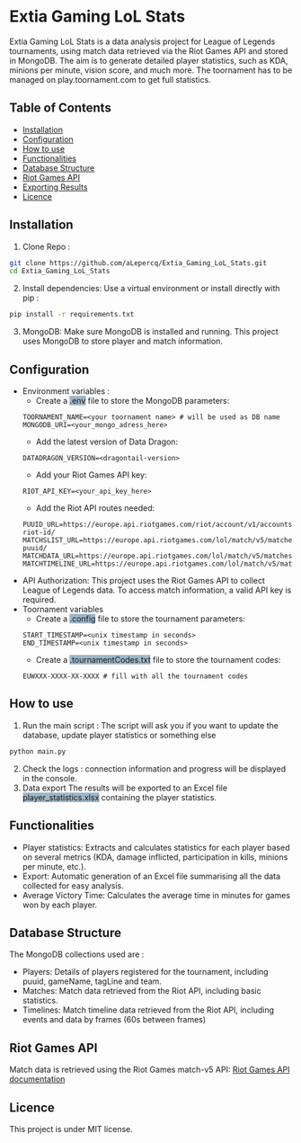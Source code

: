 # Extia Gaming LoL Stats

Extia Gaming LoL Stats is a data analysis project for League of Legends tournaments, 
using match data retrieved via the Riot Games API and stored in MongoDB. 
The aim is to generate detailed player statistics, such as KDA, minions per minute, vision score, and much more.
The toornament has to be managed on play.toornament.com to get full statistics.

## Table of Contents
- [Installation](#Installation)
- [Configuration](#Configuration)
- [How to use](#How-to-use)
- [Functionalities](#Functionalities)
- [Database Structure](#Database-Structure)
- [Riot Games API](#Riot-Games-API)
- [Exporting Results](#Exporting-Results)
- [Licence](#licence)

## Installation

1. Clone Repo :
```bash
git clone https://github.com/aLepercq/Extia_Gaming_LoL_Stats.git
cd Extia_Gaming_LoL_Stats
```

2. Install dependencies: Use a virtual environment or install directly with pip :
```bash
pip install -r requirements.txt
```

3. MongoDB: Make sure MongoDB is installed and running. This project uses MongoDB to store player and match information.

## Configuration
- Environment variables :
    - Create a <span style="background-color: #9db6c9">.env</span> file to store the MongoDB parameters:
    ```dotenv
    TOORNAMENT_NAME=<your toornament name> # will be used as DB name
    MONGODB_URI=<your_mongo_adress_here>
    ```
    - Add the latest version of Data Dragon:
    ```dotenv
    DATADRAGON_VERSION=<dragontail-version>
    ``` 
    - Add your Riot Games API key:
    ```dotenv
    RIOT_API_KEY=<your_api_key_here>
    ```
    - Add the Riot API routes needed:
    ```dotenv
    PUUID_URL=https://europe.api.riotgames.com/riot/account/v1/accounts/by-riot-id/
    MATCHSLIST_URL=https://europe.api.riotgames.com/lol/match/v5/matches/by-puuid/
    MATCHDATA_URL=https://europe.api.riotgames.com/lol/match/v5/matches/
    MATCHTIMELINE_URL=https://europe.api.riotgames.com/lol/match/v5/matches/
    ```
- API Authorization: 
This project uses the Riot Games API to collect League of Legends data. 
To access match information, a valid API key is required.
- Toornament variables
    - Create a <span style="background-color: #9db6c9">.config</span> file to store the tournament parameters:
    ```dotenv
    START_TIMESTAMP=<unix timestamp in seconds>
    END_TIMESTAMP=<unix timestamp in seconds>
    ```
    - Create a <span style="background-color: #9db6c9">.tournamentCodes.txt</span> file to store the tournament codes:
    ```dotenv
    EUWXXX-XXXX-XX-XXXX # fill with all the tournament codes
    ```

## How to use
1. Run the main script :
The script will ask you if you want to update the database, update player statistics or something else
```bash
python main.py
```
2. Check the logs :
connection information and progress will be displayed in the console.
3. Data export
The results will be exported to an Excel file <span style="background-color: #9db6c9">player_statistics.xlsx</span> 
containing the player statistics.

## Functionalities
- Player statistics: Extracts and calculates statistics for each player based on several metrics 
(KDA, damage inflicted, participation in kills, minions per minute, etc.).
- Export: Automatic generation of an Excel file summarising all the data collected for easy analysis.
- Average Victory Time: Calculates the average time in minutes for games won by each player.

## Database Structure
The MongoDB collections used are :
- Players: Details of players registered for the tournament, including puuid, gameName, tagLine and team.
- Matches: Match data retrieved from the Riot API, including basic statistics.
- Timelines: Match timeline data retrieved from the Riot API, including events and data by frames (60s between frames)

## Riot Games API
Match data is retrieved using the Riot Games match-v5 API:
[Riot Games API documentation](https://developer.riotgames.com/apis#match-v5)

## Licence
This project is under MIT license.